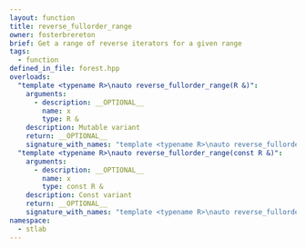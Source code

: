 ```yaml
---
layout: function
title: reverse_fullorder_range
owner: fosterbrereton
brief: Get a range of reverse iterators for a given range
tags:
  - function
defined_in_file: forest.hpp
overloads:
  "template <typename R>\nauto reverse_fullorder_range(R &)":
    arguments:
      - description: __OPTIONAL__
        name: x
        type: R &
    description: Mutable variant
    return: __OPTIONAL__
    signature_with_names: "template <typename R>\nauto reverse_fullorder_range(R & x)"
  "template <typename R>\nauto reverse_fullorder_range(const R &)":
    arguments:
      - description: __OPTIONAL__
        name: x
        type: const R &
    description: Const variant
    return: __OPTIONAL__
    signature_with_names: "template <typename R>\nauto reverse_fullorder_range(const R & x)"
namespace:
  - stlab
---
```

